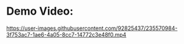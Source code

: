 # Demo Video:

https://user-images.githubusercontent.com/92825437/235570984-3f753ac7-1ae6-4a05-8cc7-14772c3e48f0.mp4

